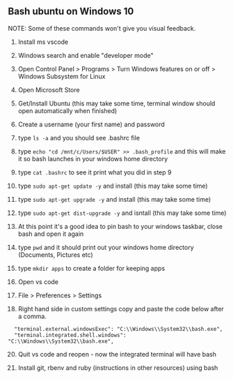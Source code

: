 ## Bash ubuntu on Windows 10

NOTE: Some of these commands won't give you visual feedback.

1. Install ms vscode

2. Windows search and enable "developer mode"

3. Open Control Panel > Programs > Turn Windows features on or off > Windows Subsystem for Linux

4. Open Microsoft Store

5. Get/Install Ubuntu  (this may take some time, terminal window should open automatically when finished)

6. Create a username (your first name) and password 

7. type ```ls -a``` and you should see .bashrc file

9. type ```echo "cd /mnt/c/Users/$USER" >> .bash_profile``` and this will make it so bash launches in your windows home directory

10. type ```cat .bashrc``` to see it print what you did in step 9

11. type ```sudo apt-get update -y``` and install (this may take some time)

12. type ```sudo apt-get upgrade -y``` and install (this may take some time)

13. type ```sudo apt-get dist-upgrade -y``` and isntall (this may take some time)

14. At this point it's a good idea to pin bash to your windows taskbar, close bash and open it again

15. type ```pwd``` and it should print out your windows home directory (Documents, Pictures etc) 

16. type ```mkdir apps``` to create a folder for keeping apps

17. Open vs code

18. File > Preferences > Settings

19. Right hand side in custom settings copy and paste the code below after a comma.
```
  "terminal.external.windowsExec": "C:\\Windows\\System32\\bash.exe",
  "terminal.integrated.shell.windows": "C:\\Windows\\System32\\bash.exe",
```

20. Quit vs code and reopen - now the integrated terminal will have bash

21. Install git, rbenv and ruby (instructions in other resources) using bash